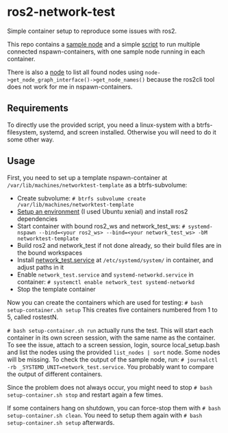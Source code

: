# ros2-network-test
Simple container setup to reproduce some issues with ros2.

This repo contains a [sample node](network_test_ws/src/network_test)
and a simple [script](setup-container.sh) to run multiple connected nspawn-containers, with one sample node running
in each container.

There is also a [node](network_test_ws/src/list_nodes) to list all found nodes using
`node->get_node_graph_interface()->get_node_names()` because the ros2cli tool does not work for me
in nspawn-containers.

## Requirements
To directly use the provided script, you need a linux-system with a btrfs-filesystem, systemd, and screen installed. Otherwise you
will need to do it some other way.

## Usage
First, you need to set up a template nspawn-container at `/var/lib/machines/networktest-template` as a btrfs-subvolume:
- Create subvolume: `# btrfs subvolume create /var/lib/machines/networktest-template`
- [Setup an environment](https://wiki.archlinux.org/index.php/Systemd-nspawn#Create_a_Debian_or_Ubuntu_environment) (I used Ubuntu xenial) and install ros2 dependencies
- Start container with bound ros2_ws and network_test_ws: `# systemd-nspawn --bind=<your ros2_ws> --bind=<your network_test_ws> -bM networktest-template`
- Build ros2 and network_test if not done already, so their build files are in the bound workspaces
- Install [network_test.service](network_test.service) at `/etc/systemd/system/` in container, and adjust paths in it
- Enable `network_test.service` and `systemd-networkd.service` in container: `# systemctl enable network_test systemd-networkd`
- Stop the template container

Now you can create the containers which are used for testing: `# bash setup-container.sh setup`
This creates five containers numbered from 1 to 5, called rostestN.

`# bash setup-container.sh run` actually runs the test. This will start each container in its own screen session, with the same name as the container.
To see the issue, attach to a screen session, login, source local_setup.bash and list the nodes using the provided `list_nodes | sort` node. Some nodes will be missing.
To check the output of the sample node, run: `# journalctl -rb _SYSTEMD_UNIT=network_test.service`. You probably want to compare the output
of different containers.

Since the problem does not always occur, you might need to stop `# bash setup-container.sh stop` and restart again a few times.

If some containers hang on shutdown, you can force-stop them with `# bash setup-container.sh clean`. You need to setup them again with `# bash setup-container.sh setup` afterwards.
